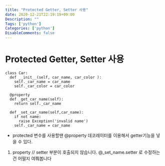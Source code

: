 ```yaml
---
title: "Protected Getter, Setter 사용"
date: 2020-12-21T22:19:19+09:00
Description: ""
Tags: ['python']
Categories: ['python']
DisableComments: false
---
```

# Protected Getter, Setter 사용


```
class Car:
  def __init__(self, car_name, car_color ):
    self._car_name = car_name
    self._car_color = car_color

  @property
  def _get_car_name(self):
    return self._car_name

  def _set_car_name(self,car_name):
    if not name:
      raise Exception('invalid name')
    self._car_name = car_name

```

- protected 변수를 사용할땐 @property 데코레이터를 이용해서 getter기능을 넣을 수 있다.


1. property // setter 부분이 호출되지 않습니다.
@_set_name.setter 로 수정하는건 어떨지 여쭤봅니다

